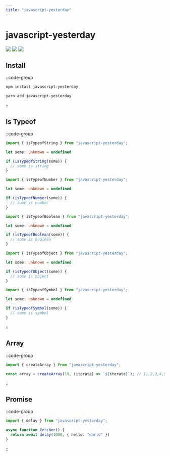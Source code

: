 ```yaml
---
title: "javascript-yesterday"
---
```


# javascript-yesterday

<div>
  <a href="http://www.npmjs.com/package/javascript-yesterday" style="display: inline-block;"><img src="https://img.shields.io/npm/v/javascript-yesterday" /></a>
  <a href="https://bundlephobia.com/package/javascript-yesterday" style="display: inline-block;"><img src="https://img.shields.io/bundlephobia/minzip/javascript-yesterday" /></a>
  <a href="http://www.npmjs.com/package/javascript-yesterday" style="display: inline-block;"><img src="https://img.shields.io/npm/l/javascript-yesterday" /></a>
</div>

## Install

::code-group
  ```bash [NPM]
  npm install javascript-yesterday
  ```
  ```bash [Yarn]
  yarn add javascript-yesterday
  ```
::

## Is Typeof

::code-group
  ```typescript [string]
  import { isTypeofString } from "javascript-yesterday";

  let some: unknown = undefined
  
  if (isTypeofString(some)) {
    // some is string
  }
  ```
  ```typescript [number]
  import { isTypeofNumber } from "javascript-yesterday";

  let some: unknown = undefined
  
  if (isTypeofNumber(some)) {
    // some is number
  }
  ```
  ```typescript [boolean]
  import { isTypeofBoolean } from "javascript-yesterday";

  let some: unknown = undefined
  
  if (isTypeofBoolean(some)) {
    // some is boolean
  }
  ```
  ```typescript [object]
  import { isTypeofObject } from "javascript-yesterday";

  let some: unknown = undefined
  
  if (isTypeofObject(some)) {
    // some is object
  }
  ```
  ```typescript [symbol]
  import { isTypeofSymbol } from "javascript-yesterday";

  let some: unknown = undefined
  
  if (isTypeofSymbol(some)) {
    // some is symbol
  }
  ```
::

## Array

::code-group
  ```typescript [create]
  import { createArray } from "javascript-yesterday";
  
  const array = createArray(10, (iterate) => `${iterate}`); // [1,2,3,4,5,6,7,8,9,10]
  ```
::

## Promise

::code-group
  ```typescript [delay]
  import { delay } from "javascript-yesterday";
  
  async function fetcher() {
    return await delay(1000, { hello: "world" })
  }
  ```
::